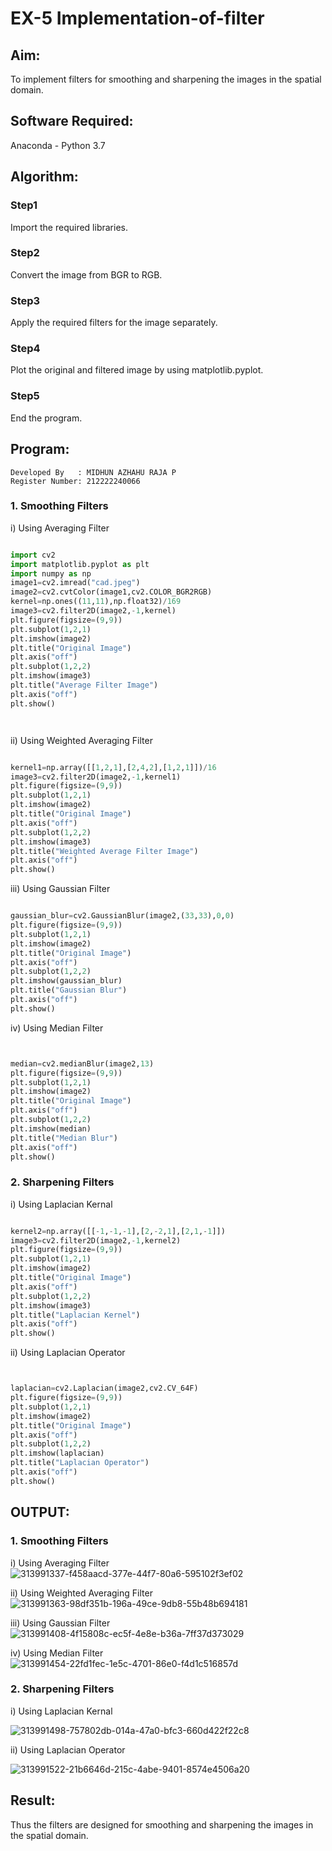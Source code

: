 # EX-5 Implementation-of-filter
## Aim:
To implement filters for smoothing and sharpening the images in the spatial domain.

## Software Required:
Anaconda - Python 3.7

## Algorithm:
### Step1

Import the required libraries.
### Step2

Convert the image from BGR to RGB.

### Step3

Apply the required filters for the image separately.

### Step4

Plot the original and filtered image by using matplotlib.pyplot.

### Step5

End the program.

## Program:
```
Developed By   : MIDHUN AZHAHU RAJA P
Register Number: 212222240066
```
### 1. Smoothing Filters

i) Using Averaging Filter
```Python

import cv2
import matplotlib.pyplot as plt
import numpy as np
image1=cv2.imread("cad.jpeg")
image2=cv2.cvtColor(image1,cv2.COLOR_BGR2RGB)
kernel=np.ones((11,11),np.float32)/169
image3=cv2.filter2D(image2,-1,kernel)
plt.figure(figsize=(9,9))
plt.subplot(1,2,1)
plt.imshow(image2)
plt.title("Original Image")
plt.axis("off")
plt.subplot(1,2,2)
plt.imshow(image3)
plt.title("Average Filter Image")
plt.axis("off")
plt.show()




```
ii) Using Weighted Averaging Filter
```Python

kernel1=np.array([[1,2,1],[2,4,2],[1,2,1]])/16
image3=cv2.filter2D(image2,-1,kernel1)
plt.figure(figsize=(9,9))
plt.subplot(1,2,1)
plt.imshow(image2)
plt.title("Original Image")
plt.axis("off")
plt.subplot(1,2,2)
plt.imshow(image3)
plt.title("Weighted Average Filter Image")
plt.axis("off")
plt.show()

```
iii) Using Gaussian Filter
```Python

gaussian_blur=cv2.GaussianBlur(image2,(33,33),0,0)
plt.figure(figsize=(9,9))
plt.subplot(1,2,1)
plt.imshow(image2)
plt.title("Original Image")
plt.axis("off")
plt.subplot(1,2,2)
plt.imshow(gaussian_blur)
plt.title("Gaussian Blur")
plt.axis("off")
plt.show()

```

iv) Using Median Filter
```Python


median=cv2.medianBlur(image2,13)
plt.figure(figsize=(9,9))
plt.subplot(1,2,1)
plt.imshow(image2)
plt.title("Original Image")
plt.axis("off")
plt.subplot(1,2,2)
plt.imshow(median)
plt.title("Median Blur")
plt.axis("off")
plt.show()

```

### 2. Sharpening Filters
i) Using Laplacian Kernal
```Python

kernel2=np.array([[-1,-1,-1],[2,-2,1],[2,1,-1]])
image3=cv2.filter2D(image2,-1,kernel2)
plt.figure(figsize=(9,9))
plt.subplot(1,2,1)
plt.imshow(image2)
plt.title("Original Image")
plt.axis("off")
plt.subplot(1,2,2)
plt.imshow(image3)
plt.title("Laplacian Kernel")
plt.axis("off")
plt.show()


```
ii) Using Laplacian Operator
```Python


laplacian=cv2.Laplacian(image2,cv2.CV_64F)
plt.figure(figsize=(9,9))
plt.subplot(1,2,1)
plt.imshow(image2)
plt.title("Original Image")
plt.axis("off")
plt.subplot(1,2,2)
plt.imshow(laplacian)
plt.title("Laplacian Operator")
plt.axis("off")
plt.show()


```

## OUTPUT:
### 1. Smoothing Filters

i) Using Averaging Filter
![313991337-f458aacd-377e-44f7-80a6-595102f3ef02](https://github.com/divakar618/Implementation-of-filter/assets/121932143/572c8745-8032-4b6b-9bfd-19d08e74c2f0)


ii) Using Weighted Averaging Filter
![313991363-98df351b-196a-49ce-9db8-55b48b694181](https://github.com/divakar618/Implementation-of-filter/assets/121932143/78b35a16-b7e5-491f-a623-ebe917c3a959)

iii) Using Gaussian Filter
![313991408-4f15808c-ec5f-4e8e-b36a-7ff37d373029](https://github.com/divakar618/Implementation-of-filter/assets/121932143/dfd403c8-9575-4e94-8579-0a18b4dca5bb)


iv) Using Median Filter
![313991454-22fd1fec-1e5c-4701-86e0-f4d1c516857d](https://github.com/divakar618/Implementation-of-filter/assets/121932143/badcaec6-b190-4c52-a566-8cc9c1b7112d)


### 2. Sharpening Filters

i) Using Laplacian Kernal

![313991498-757802db-014a-47a0-bfc3-660d422f22c8](https://github.com/divakar618/Implementation-of-filter/assets/121932143/91795767-5175-41d8-997f-25101c9a3010)


ii) Using Laplacian Operator

![313991522-21b6646d-215c-4abe-9401-8574e4506a20](https://github.com/divakar618/Implementation-of-filter/assets/121932143/fdd90f56-0826-4594-b722-14e63473ad26)


## Result:
Thus the filters are designed for smoothing and sharpening the images in the spatial domain.

